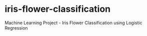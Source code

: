 # iris-flower-classification
Machine Learning Project - Iris Flower Classification using Logistic Regression
